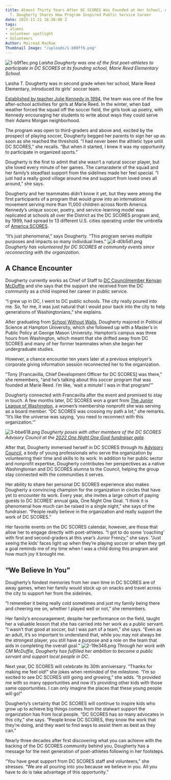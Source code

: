 ```yaml
---
title: Almost Thirty Years After DC SCORES Was Founded at Her School, Alumna Laisha
  T. Dougherty Shares How Program Inspired Public Service Career
date: 2022-11-21 16:38:00 Z
tags:
- alumni
- volunteer spotlight
- Volunteers
Author: Mairead MacRae
Thumbnail Image: "/uploads/1-b80ff6.png"
---
```


![1-b9f1ec.png](/uploads/1-b9f1ec.png)
*Laisha Dougherty was one of the first poet-athletes to participate in DC SCORES at its founding school, Marie Reed Elementary School.*












Laisha T. Dougherty was in second grade when her school, Marie Reed Elementary, introduced its girls' soccer team.

[Established by teacher Julie Kennedy in 1994](https://www.dcscores.org/about-us/mission-and-history/), the team was one of the few after-school activities for girls at Marie Reed. In the winter, when bad weather forced the squad off the soccer field, the girls took up poetry, with Kennedy encouraging her students to write about ways they could serve their Adams Morgan neighborhood.

The program was open to third-graders and above and, excited by the prospect of playing soccer, Dougherty begged her parents to sign her up as soon as she reached the threshold. “I had never been the athletic type until DC SCORES,” she recalls. “But when it started, I knew it was my opportunity to participate in organized sports.”

Dougherty is the first to admit that she wasn’t a natural soccer player, but she loved every minute of her games. The camaraderie of the squad and her family’s steadfast support from the sidelines made her feel special. “I just had a really good village around me and support from loved ones all around,” she says.

Dougherty and her teammates didn’t know it yet, but they were among the first participants of a program that would grow into an international movement serving more than 11,000 children across North America. Kennedy’s unique soccer, poetry, and service-learning model was replicated at schools all over the District as the DC SCORES program and, by 1999, had spread to 13 different U.S. cities operating under the umbrella of [America SCORES](https://www.americascores.org/).

“It’s just phenomenal,” says Dougherty. “This program serves multiple purposes and impacts so many individual lives.”
![4-d0b5d1.png](/uploads/4-d0b5d1.png)
*Dougherty has volunteered for DC SCORES at community events since reconnecting with the organization.*

## A Chance Encounter

Dougherty currently works as Chief of Staff to [DC Councilmember Kenyan McDuffie](https://www.mcduffiefordc.com/) and she says that the support she received from the DC community as a child inspired her career in public service.

“I grew up in DC, I went to DC public schools. The city really poured into me. So, for me, it was just natural that I would pour back into the city to help generations of Washingtonians,” she explains.

After graduating from [School Without Walls](https://www.swwhs.org/), Dougherty majored in Political Science at Hampton University, which she followed up with a Master’s in Public Policy at George Mason University. Hampton’s campus was three hours from Washington, which meant that she drifted away from DC SCORES and many of her former teammates when she began her undergraduate studies.

However, a chance encounter ten years later at a previous employer’s corporate giving information session reconnected her to the organization.

“Tony \[Francavilla, Chief Development Officer for DC SCORES\] was there,” she remembers, “and he’s talking about this soccer program that was founded at Marie Reed. I’m like, ‘wait a minute! I was in that program!’”

Dougherty connected with Francavilla after the event and promised to stay in touch. A few months later, DC SCORES won a grant from [The Junior League of Washington](https://www.jlw.org/), a women’s membership nonprofit she was serving as a board member. “DC SCORES was crossing my path a lot,” she remarks. “It’s like the universe was saying, ‘you need to reconnect with this organization.’”

![3-bbe618.png](/uploads/3-bbe618.png)
*Dougherty poses with other members of the DC SCORES Advisory Council at the [2022 One Night One Goal fundraiser gala](https://www.dcscores.org/blog/2022/10/one-night-one-goal-2022).*

After that, Dougherty immersed herself in DC SCORES through its [Advisory Council](https://www.dcscores.org/about-us/leadership/), a body of young professionals who serve the organization by volunteering their time and skills to its work. In addition to her public sector and nonprofit expertise, Dougherty contributes her perspectives as a native Washingtonian and DC SCORES alumna to the Council, helping the group stay connected with the communities it serves.

Her ability to share her personal DC SCORES experience also makes Dougherty a convincing champion for the organization in circles that have yet to encounter its work. Every year, she invites a large cohort of paying guests to DC SCORES’ annual gala, One Night One Goal. “I think it is phenomenal how much can be raised in a single night,” she says of the fundraiser. “People really believe in the organization and really support the work of DC SCORES.”

Her favorite events on the DC SCORES calendar, however, are those that allow her to engage directly with poet-athletes. “I got to do some ‘coaching’ with first and second-graders at this year’s Junior Frenzy,” she says. “Just seeing the kids’ faces light up when they’re playing soccer or when they get a goal reminds me of my time when I was a child doing this program and how much joy it brought me.

## “We Believe In You”

Dougherty’s fondest memories from her own time in DC SCORES are of away games, when her family would stock up on snacks and travel across the city to support her from the sidelines.

“I remember it being really cold sometimes and just my family being there and cheering me on, whether I played well or not,” she remembers.

Her family’s encouragement, despite her performance on the field, taught her a valuable lesson that she has carried into her work as a public servant. “I wasn’t that good at soccer, but I was part of a team,” she says. “Even as an adult, it’s so important to understand that, while you may not always be the strongest player, you still have a purpose and a role on the team that aids in completing the overall goal.”
![2-19e348.png](/uploads/2-19e348.png)
*Through her work with CM McDuffie, Dougherty has fulfilled her ambition to become a public servant and support local people in DC.*

Next year, DC SCORES will celebrate its 30th anniversary. “Thanks for making me feel old!” she jokes when reminded of the milestone. “I’m so excited to see DC SCORES still going and growing,” she adds. “It provided me with so many opportunities and now it’s providing other kids with those same opportunities. I can only imagine the places that these young people will go!”

Dougherty’s certainty that DC SCORES will continue to inspire kids who grow up to achieve big things comes from the stalwart support the organization has from local people. “DC SCORES has so many advocates in this city,” she says. “People know DC SCORES, they know the work that they’re doing, and they want to find ways to assist them as best as they can.”

Nearly three decades after first discovering what you can achieve with the backing of the DC SCORES community behind you, Dougherty has a message for the next generation of poet-athletes following in her footsteps.

“You have great support from DC SCORES staff and volunteers,” she stresses. “We are all pouring into you because we believe in you. All you have to do is take advantage of this opportunity.”